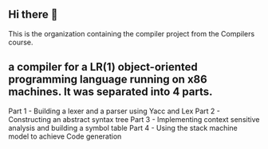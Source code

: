 ## Hi there 👋
This is the organization containing the compiler project from the Compilers course.

## a compiler for a LR(1) object-oriented programming language running on x86 machines. It was separated into 4 parts.

Part 1 - Building a lexer and a parser using Yacc and Lex
Part 2 - Constructing an abstract syntax tree
Part 3 - Implementing context sensitive analysis and building a symbol table
Part 4 - Using the stack machine model to achieve Code generation 

<!--

**Here are some ideas to get you started:**

🙋‍♀️ A short introduction - what is your organization all about?
🌈 Contribution guidelines - how can the community get involved?
👩‍💻 Useful resources - where can the community find your docs? Is there anything else the community should know?
🍿 Fun facts - what does your team eat for breakfast?
🧙 Remember, you can do mighty things with the power of [Markdown](https://docs.github.com/github/writing-on-github/getting-started-with-writing-and-formatting-on-github/basic-writing-and-formatting-syntax)
-->
